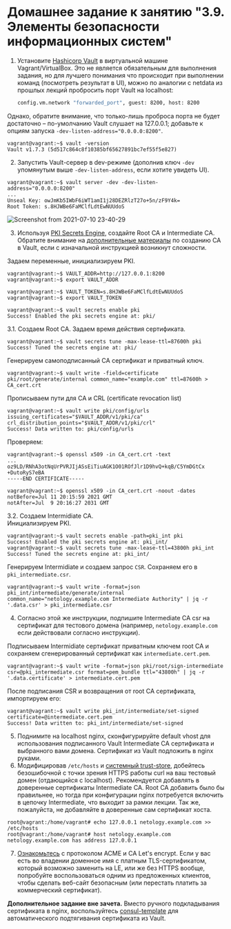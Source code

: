 # Домашнее задание к занятию "3.9. Элементы безопасности информационных систем"

1. Установите [Hashicorp Vault](https://learn.hashicorp.com/vault) в виртуальной машине Vagrant/VirtualBox. Это не является обязательным для выполнения задания, но для лучшего понимания что происходит при выполнении команд (посмотреть результат в UI), можно по аналогии с netdata из прошлых лекций пробросить порт Vault на localhost:

    ```bash
    config.vm.network "forwarded_port", guest: 8200, host: 8200
    ```

Однако, обратите внимание, что только-лишь проброса порта не будет достаточно – по-умолчанию Vault слушает на 127.0.0.1; добавьте к опциям запуска `-dev-listen-address="0.0.0.0:8200"`.

```
vagrant@vagrant:~$ vault -version
Vault v1.7.3 (5d517c864c8f10385bf65627891bc7ef55f5e827)
```
   
2. Запустить Vault-сервер в dev-режиме (дополнив ключ `-dev` упомянутым выше `-dev-listen-address`, если хотите увидеть UI).

```
vagrant@vagrant:~$ vault server -dev -dev-listen-address="0.0.0.0:8200"
...
Unseal Key: owJmKb5IWbF6iWT1amI1j28DEZRlzT27o+5n/zF9Y4k=
Root Token: s.8HJWBe6FaMClfLdtEwNUUdoS
```

![Screenshot from 2021-07-10 23-40-29](https://user-images.githubusercontent.com/72273610/125171853-59c1f100-e1d8-11eb-9cf5-530370fb140d.png)

3. Используя [PKI Secrets Engine](https://www.vaultproject.io/docs/secrets/pki), создайте Root CA и Intermediate CA.
Обратите внимание на [дополнительные материалы](https://learn.hashicorp.com/tutorials/vault/pki-engine) по созданию CA в Vault, если с изначальной инструкцией возникнут сложности.

Задаем переменные, инициализируем PKI.

```
vagrant@vagrant:~$ VAULT_ADDR=http://127.0.0.1:8200
vagrant@vagrant:~$ export VAULT_ADDR

vagrant@vagrant:~$ VAULT_TOKEN=s.8HJWBe6FaMClfLdtEwNUUdoS
vagrant@vagrant:~$ export VAULT_TOKEN

vagrant@vagrant:~$ vault secrets enable pki
Success! Enabled the pki secrets engine at: pki/
```

3.1. Создаем Root CA. 
Задаем время действия сертификата.
```
vagrant@vagrant:~$ vault secrets tune -max-lease-ttl=87600h pki
Success! Tuned the secrets engine at: pki/
```
Генерируем самоподписанный CA сертификат и приватный ключ.
```
vagrant@vagrant:~$ vault write -field=certificate pki/root/generate/internal common_name="example.com" ttl=87600h > CA_cert.crt
```
Прописываем пути для CA и CRL (certificate revocation list)
```
vagrant@vagrant:~$ vault write pki/config/urls issuing_certificates="$VAULT_ADDR/v1/pki/ca" crl_distribution_points="$VAULT_ADDR/v1/pki/crl"
Success! Data written to: pki/config/urls
```
Проверяем:
```
vagrant@vagrant:~$ openssl x509 -in CA_cert.crt -text
...
oz9LD/RNhA3otNqUrPVRJIjASsEiTiuAGK1O01ROfJlr1D9hvQ+kqB/C5YmDGtCx
+DutoRyS7eBA
-----END CERTIFICATE-----

vagrant@vagrant:~$ openssl x509 -in CA_cert.crt -noout -dates
notBefore=Jul 11 20:15:59 2021 GMT
notAfter=Jul  9 20:16:27 2031 GMT
```

3.2. Создаем Intermidiate CA.  
Инициализируем PKI.
```
vagrant@vagrant:~$ vault secrets enable -path=pki_int pki
Success! Enabled the pki secrets engine at: pki_int/
vagrant@vagrant:~$ vault secrets tune -max-lease-ttl=43800h pki_int
Success! Tuned the secrets engine at: pki_int/
```
Генерируем Intermidiate и создаем запрос `CSR`. Сохраняем его в `pki_intermediate.csr`.
```
vagrant@vagrant:~$ vault write -format=json pki_int/intermediate/generate/internal common_name="netology.example.com Intermediate Authority" | jq -r '.data.csr' > pki_intermediate.csr
```

4. Согласно этой же инструкции, подпишите Intermediate CA csr на сертификат для тестового домена (например, `netology.example.com` если действовали согласно инструкции).

Подписываем Intermidiate сертификат приватным ключем root CA и сохраняем сгенерированный сертификат как `intermediate.cert.pem`.
```
vagrant@vagrant:~$ vault write -format=json pki/root/sign-intermediate csr=@pki_intermediate.csr format=pem_bundle ttl="43800h" | jq -r '.data.certificate' > intermediate.cert.pem
```
После подписания CSR и возвращения от root CA сертификата, импортируем его:
```
vagrant@vagrant:~$ vault write pki_int/intermediate/set-signed certificate=@intermediate.cert.pem
Success! Data written to: pki_int/intermediate/set-signed
```

5. Поднимите на localhost nginx, сконфигурируйте default vhost для использования подписанного Vault Intermediate CA сертификата и выбранного вами домена. Сертификат из Vault подложить в nginx руками.
6. Модифицировав `/etc/hosts` и [системный trust-store](http://manpages.ubuntu.com/manpages/focal/en/man8/update-ca-certificates.8.html), добейтесь безошибочной с точки зрения HTTPS работы curl на ваш тестовый домен (отдающийся с localhost). Рекомендуется добавлять в доверенные сертификаты Intermediate CA. Root CA добавить было бы правильнее, но тогда при конфигурации nginx потребуется включить в цепочку Intermediate, что выходит за рамки лекции. Так же, пожалуйста, не добавляйте в доверенные сам сертификат хоста.

```
root@vagrant:/home/vagrant# echo 127.0.0.1 netology.example.com >> /etc/hosts
root@vagrant:/home/vagrant# host netology.example.com
netology.example.com has address 127.0.0.1
```
7. [Ознакомьтесь](https://letsencrypt.org/ru/docs/client-options/) с протоколом ACME и CA Let's encrypt. Если у вас есть во владении доменное имя с платным TLS-сертификатом, который возможно заменить на LE, или же без HTTPS вообще, попробуйте воспользоваться одним из предложенных клиентов, чтобы сделать веб-сайт безопасным (или перестать платить за коммерческий сертификат).

**Дополнительное задание вне зачета.** Вместо ручного подкладывания сертификата в nginx, воспользуйтесь [consul-template](https://medium.com/hashicorp-engineering/pki-as-a-service-with-hashicorp-vault-a8d075ece9a) для автоматического подтягивания сертификата из Vault.
